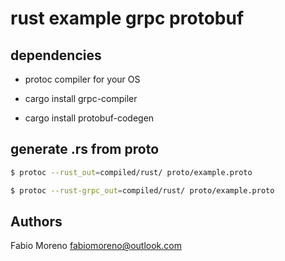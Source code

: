 # rust example grpc protobuf

## dependencies
* protoc compiler for your OS

* cargo install grpc-compiler
* cargo install protobuf-codegen


## generate .rs from proto

```bash
$ protoc --rust_out=compiled/rust/ proto/example.proto
```
 
```bash
$ protoc --rust-grpc_out=compiled/rust/ proto/example.proto
```

## Authors

Fabio Moreno <fabiomoreno@outlook.com>
